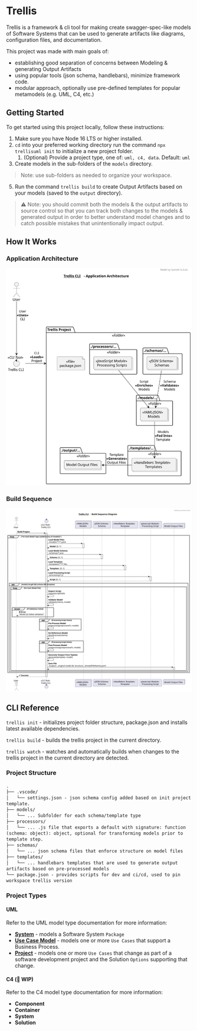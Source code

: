 # Trellis
Trellis is a framework & cli tool for making create swagger-spec-like models of Software Systems that can be used to generate artifacts like diagrams, configuration files, and documentation.

This project was made with main goals of: 
- establishing good separation of concerns between Modeling & generating Output Artifacts
- using popular tools (json schema, handlebars), minimize framework code.
- modular approach, optionally use pre-defined templates for popular metamodels (e.g. UML, C4, etc.)

## Getting Started
To get started using this project locally, follow these instructions:

1. Make sure you have Node 16 LTS or higher installed.
3. `cd` into your preferred working directory run the command `npx trellisuml init` to initialize a new project folder.
   1. (Optional) Provide a project type, one of: `uml, c4, data`. Default: `uml`
4. Create models in the sub-folders of the `models` directory.
  > Note: use sub-folders as needed to organize your workspace.
5. Run the command `trellis build` to create Output Artifacts based on your models (saved to the `output` directory).

> ⚠️ Note: you should commit both the models & the output artifacts to source control so that you can track both changes to the models & generated output in order to better understand model changes and to catch possible mistakes that unintentionally impact output.

## How It Works
### Application Architecture
![Application Architecture Diagram](./docs/assets/App%20Architecture.svg)
### Build Sequence
![Build Sequence Diagram](./docs/assets/Sequence%20Diagram.svg)

## CLI Reference
`trellis init` - initializes project folder structure, package.json and installs latest available dependencies.

`trellis build` - builds the trellis project in the current directory.

`trellis watch` - watches and automatically builds when changes to the trellis project in the current directory are detected.

### Project Structure

```
.
├── .vscode/
│   └── settings.json - json schema config added based on init project template.
├── models/
│   └── ... Subfolder for each schema/template type
├── processors/
│   └── ... .js file that exports a default with signature: function (schema: object): object, optional for transforming models prior to template step.
├── schemas/
│   └── ... json schema files that enforce structure on model files
├── templates/
│   └── ... handlebars templates that are used to generate output artifacts based on pre-processed models
└── package.json - provides scripts for dev and ci/cd, used to pin workspace trellis version
```

### Project Types

#### UML
Refer to the UML model type documentation for more information:
- [**System**](./docs/uml//System.md) - models a Software System `Package`
- [**Use Case Model**](./docs/uml/UseCaseModel.md) - models one or more `Use Cases` that support a Business Process.
- [**Project**](./docs/uml//Project.md) - models one or more `Use Cases` that change as part of a software development project and the Solution `Options` supporting that change.

#### C4 (🚧 WIP)
Refer to the C4 model type documentation for more information:
- **Component**
- **Container**
- **System**
- **Solution**